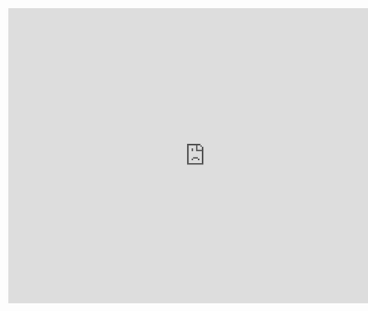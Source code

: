 <iframe src="http://player.bilibili.com/player.html?isOutside=true&aid=739450473&bvid=BV1gk4y1q78r&cid=1078832791&p=1" scrolling="no" border="0" frameborder="no" framespacing="0" allowfullscreen="true" width=800 height=600></iframe>
